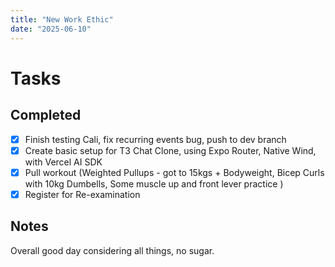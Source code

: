 ```yaml
---
title: "New Work Ethic"
date: "2025-06-10"
---
```


# Tasks 

## Completed
- [x] Finish testing Cali, fix recurring events bug, push to dev branch
- [x] Create basic setup for T3 Chat Clone, using Expo Router, Native Wind, with Vercel AI SDK
- [x] Pull workout (Weighted Pullups - got to 15kgs + Bodyweight, Bicep Curls with 10kg Dumbells, Some muscle up and front lever practice )
- [x] Register for Re-examination

## Notes
Overall good day considering all things, no sugar. 
